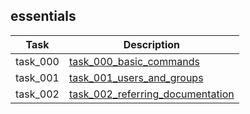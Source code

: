 ## essentials

| Task     | Description                                                                     |
|----------|---------------------------------------------------------------------------------|
| task_000 | [task_000_basic_commands](essentials/task_000_basic_commands)                   |
| task_001 | [task_001_users_and_groups](essentials/task_001_users_and_groups)               |
| task_002 | [task_002_referring_documentation](essentials/task_002_referring_documentation) |

